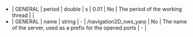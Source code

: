   * | GENERAL        |  period        | double  | s                  | 0.01                     | No           | The period of the working thread                                  |       |
  * | GENERAL        |  name          | string  |  -                 | /navigation2D_nws_yarp   | No           | The name of the server, used as a prefix for the opened ports     | -     |
